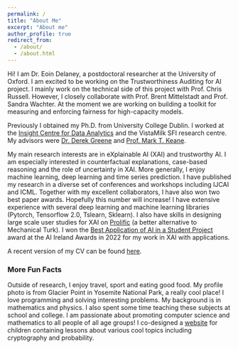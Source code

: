 ```yaml
---
permalink: /
title: "About Me"
excerpt: "About me"
author_profile: true
redirect_from: 
  - /about/
  - /about.html
---
```


Hi! I am Dr. Eoin Delaney, a postdoctoral researcher at the University of Oxford. I am excited to be working on the Trustworthiness Auditing for AI project. I mainly work on the technical side of this project with Prof. Chris Russell. However, I closely collaborate with Prof. Brent Mittelstadt and Prof. Sandra Wachter. At the moment we are working on building a toolkit for measuring and enforcing fairness for high-capacity models. 

Previously I obtained my Ph.D. from University College Dublin. I worked at the [Insight Centre for Data Analytics](https://www.insight-centre.org/) and the VistaMilk SFI research centre. My advisors were [Dr. Derek Greene](http://www.derekgreene.com/) and [Prof. Mark T. Keane](https://scholar.google.com/citations?hl=en&user=bBozfc4AAAAJ&view_op=list_works). 

My main research interests are in eXplainable AI (XAI) and trustworthy AI. I am especially interested in counterfactual explanations, case-based reasoning and the role of uncertainty in XAI. More generally, I enjoy machine learning, deep learning and time series prediction. I have published my research in a diverse set of conferences and workshops including IJCAI and ICML. Together with my excellent collaborators, I have also won two best paper awards. Hopefully this number will increase! I have extensive experience with several deep learning and machine learning libraries (Pytorch, Tensorflow 2.0, Tslearn, Sklearn). I also have skills in designing large scale user studies for XAI on [Prolific](https://www.prolific.co/) (a better alternative to Mechanical Turk). I won the [Best Application of AI in a Student Project](https://twitter.com/EoinDelaney_/status/1595436264878215169) award at the AI Ireland Awards in 2022 for my work in XAI with applications. 


A recent version of my CV can be found [here](http://e-delaney.github.io/files/cv_eoin_delaney.pdf).

### More Fun Facts
Outside of research, I enjoy travel, sport and eating good food. My profile photo is from Glacier Point in Yosemite National Park, a really cool place! I love programming and solving interesting problems. My background is in mathematics and physics. I also spent some time teaching these subjects at school and college. I am passionate about promoting computer science and mathematics to all people of all age groups! I co-designed a [website](https://maths.ucd.ie/geatamata/) for children containing lessons about various cool topics including cryptography and probability.   
